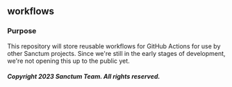 ## workflows
### Purpose
This repository will store reusable workflows for GitHub Actions for use by other Sanctum projects.
Since we're still in the early stages of development, we're not opening this up to the public yet.
##### Copyright 2023 Sanctum Team. All rights reserved.
